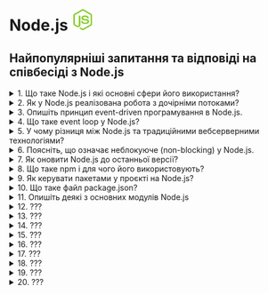 <h1>
  Node.js <img src="./assets/nodejs.svg" width="40" height="40" />
</h1>

<h2>Найпопулярніші запитання та відповіді на співбесіді з Node.js</h2>

<details>
<summary>1. Що таке Node.js і які основні сфери його використання?</summary>

#### Node.js

**Node.js** — це середовище виконання JavaScript поза браузером, побудоване на
V8. Використовується для створення серверних застосунків, REST/GraphQL API,
реального часу (чати, стріми), мікросервісів, CLI-утиліт.

</details>

<details>
<summary>2. Як у Node.js реалізована робота з дочірніми потоками?</summary>

#### Node.js

Node.js за замовчуванням виконує код у одному потоці (event loop), але:

- Для асинхронних I/O операцій використовує пул потоків libuv. Це приховано від
  розробника.

- Для створення дочірніх потоків у самому Node.js є модуль worker_threads —
  дозволяє запускати паралельні обчислення в окремих потоках з можливістю обміну
  пам’яттю.

- Для ізольованих процесів застосовується child_process, але це вже не потоки, а
  окремі процеси.

В реальних проєктах: CPU-bound задачі (наприклад, хешування, обробка зображень)
варто виносити у worker_threads, щоб не блокувати основний потік.

</details>

<details>
<summary>3. Опишіть принцип event-driven програмування в Node.js.</summary>

#### Node.js

Node.js працює за event-driven (подієво-орієнтованою моделлю): основний потік
виконує event loop, який реагує на події (I/O, мережеві запити, таймери).
Замість блокуючих викликів використовуються колбеки, проміси або async/await. Це
дозволяє ефективно обробляти велику кількість одночасних з’єднань без створення
додаткових потоків.

Приклад з практики: HTTP-сервер у Node.js слухає події request і виконує
потрібний обробник кожного запиту.

</details>

<details>
<summary>4. Що таке event loop у Node.js?</summary>

#### Node.js

1. **Принцип:** Event loop — це механізм, який керує виконанням асинхронних
   операцій у Node.js.

2. **Як працює:** Він безперервно перевіряє чергу подій (callback queue) та
   виконує колбеки, коли стек викликів порожній.

3. **Роль:** Забезпечує неблокуюче виконання коду в одному потоці.

4. **Приклад:** HTTP-запит завершується → колбек потрапляє в чергу → event loop
   виконує його, коли готовий.

</details>

<details>
<summary>5. У чому різниця між Node.js та традиційними вебсерверними технологіями?</summary>

#### Node.js

1. **Архітектура:**

- Node.js — однопотокова подієво-орієнтована модель (event loop).

- Традиційні вебсервери (Apache, Tomcat, IIS) — багатопотокові: кожен запит
  обробляється окремим потоком/процесом.

2. **Продуктивність:**

- Node.js краще масштабується при великій кількості одночасних I/O-запитів.

- Традиційні сервери добре працюють із CPU-bound задачами, але витрачають більше
  ресурсів на управління потоками.

3. **Розробка:**

- Node.js дозволяє писати і фронтенд, і бекенд на JavaScript (єдина мова).

- У класичних підходах бекенд реалізується іншими мовами (PHP, Java, C#,
  Python).

**Приклад з практики:**

Node.js підходить для чату або API з великою кількістю клієнтів у реальному
часі, а Java/Tomcat краще для важких транзакційних систем (банкінг, ERP).

</details>

<details>
<summary>6. Поясніть, що означає неблокуюче (non-blocking) у Node.js.</summary>

#### Node.js

- **Принцип:** Неблокуюче означає, що виконання коду не чекає завершення I/O
  операцій (файли, мережа, БД).

- **Як працює:** Node.js запускає I/O асинхронно і реєструє колбек або проміс
  для обробки результату, поки основний потік продовжує виконання іншого коду.

- **Роль:** Забезпечує високу продуктивність при великій кількості одночасних
  запитів без створення додаткових потоків.

#### Приклад з практики:

Читання великого файлу з диску через fs.readFile() не зупиняє сервер — він може
обробляти інші HTTP-запити в цей час.

</details>

<details>
<summary>7. Як оновити Node.js до останньої версії?</summary>

#### Node.js

1. **Через офіційний сайт:** завантажити останній інсталятор з nodejs.org і
   встановити.

2. **Через пакетний менеджер:**

- Windows/macOS: `nvm` (Node Version Manager) — `nvm install node` або
  `nvm install <version>`

- Linux: `nvm` або системний пакетний менеджер (`apt`, `yum`)

3. **Перевірка версії:** `node -v`

Практика: для проєктів з різними версіями Node.js краще використовувати `nvm` —
легко перемикатися між версіями без конфліктів.

</details>

<details>
<summary>8. Що таке npm і для чого його використовують?</summary>

#### Node.js

- **npm (Node Package Manager)** — менеджер пакетів для Node.js.

- **Призначення:** встановлення, оновлення та управління бібліотеками/модулями у
  проєкті.

- **Приклади команд:**

  - `npm install <package>` — встановити пакет

  - `npm update` — оновити пакети

  - `npm init` — створити package.json

Практика: використовується для підключення сторонніх бібліотек (Express, Axios,
Lodash) і управління залежностями проєкту.

</details>

<details>
<summary>9. Як керувати пакетами у проєкті на Node.js?</summary>

#### Node.js

1. **Ініціалізація проєкту:** `npm init` або `npm init -y` створює
   `package.json`.

2. **Встановлення пакетів:**

- `npm install <package>` — додає пакет і записує у dependencies

- `npm install <package> --save-dev` — додає у devDependencies

3. **Оновлення та видалення:**

- `npm update` — оновлення пакетів

- `npm uninstall <package>` — видалення пакета

4. **Фіксація версій:** `package-lock.json` гарантує однакові версії для всіх
   учасників проєкту.

Практика: завжди використовуй package-lock.json і розділяй залежності на runtime
та dev, щоб уникнути конфліктів і зайвого коду на продакшні.

</details>

<details>
<summary>10. Що таке файл package.json?</summary>

#### Node.js

- **Призначення:** `package.json` описує Node.js проєкт і його залежності.

- **Що містить:**

  - Назву, версію проєкту

  - Залежності (`dependencies` і `devDependencies`)

  - Скрипти (`scripts`) для запуску команд (`start`, `test`, `build`)

  - Метадані про автора, ліцензію, сумісність Node.js

**Практика:** Використовується npm/yarn для встановлення потрібних пакетів і
запуску команд через `npm run <script>`.

</details>

<details>
<summary>11. Опишіть деякі з основних модулів Node.js</summary>

#### Node.js

У Node.js є вбудовані модулі, які не потребують встановлення через npm:

- `fs (File System):` робота з файлами (читання, запис, стрімінг).

- `http / https:` створення вебсерверів та робота з HTTP(S)-запитами.

- `path:` робота з файловими шляхами, кросплатформене вирівнювання.

- `os:` інформація про операційну систему (CPU, пам’ять, мережа).

- `events:` реалізація подієвої моделі через EventEmitter.

- `crypto:` шифрування, хешування, генерація ключів.

</details>

<details>
<summary>12. ???</summary>

#### Node.js

- Coming soon...😎

</details>

<details>
<summary>13. ???</summary>

#### Node.js

- Coming soon...😎

</details>

<details>
<summary>14. ???</summary>

#### Node.js

- Coming soon...😎

</details>

<details>
<summary>15. ???</summary>

#### Node.js

- Coming soon...😎

</details>

<details>
<summary>16. ???</summary>

#### Node.js

- Coming soon...😎

</details>

<details>
<summary>17. ???</summary>

#### Node.js

- Coming soon...😎

</details>

<details>
<summary>18. ???</summary>

#### Node.js

- Coming soon...😎

</details>

<details>
<summary>19. ???</summary>

#### Node.js

- Coming soon...😎

</details>

<details>
<summary>20. ???</summary>

#### Node.js

- Coming soon...😎

</details>
